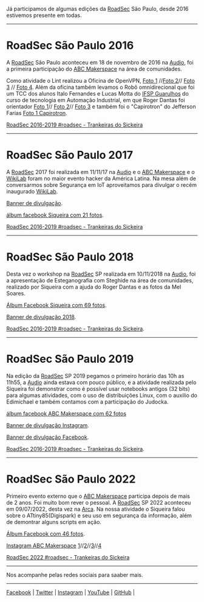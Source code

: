 Já participamos de algumas edições da [RoadSec](https://www.roadsec.com.br/) São Paulo, desde 2016 estivemos presente em todas.
________________________________________
# RoadSec São Paulo 2016
A [RoadSec](https://www.roadsec.com.br/) São Paulo aconteceu em 18 de novembro de 2016 na [Audio](https://audiosp.com.br/), foi a primeira participação do [ABC Makerspace](https://abcmakerspace.com.br/) na área de comunidades. 

Como atividade o Lint realizou a
Oficina de OpenVPN, 
[Foto 1](https://www.facebook.com/abcmakerspace/photos/1795178907416121) //[Foto 2](https://www.facebook.com/abcmakerspace/photos/1795298754070803/)// 
[Foto 3](https://www.facebook.com/abcmakerspace/photos/1795298834070795/) //
[Foto 4](https://www.facebook.com/abcmakerspace/photos/1795298807404131/).
Além da oficina também levamos o
Robô omnidirecional que foi um TCC dos alunos Italo Fernandes e Lucas Motta do [IFSP Guarulhos](http://portal.ifspguarulhos.edu.br/) do curso de tecnologia em Automação Industrial, em que Roger Dantas foi orientador
[Foto 1](https://www.facebook.com/abcmakerspace/photos/1796859053914773)//
[Foto 2](https://www.facebook.com/abcmakerspace/photos/1795205597413452)//
[Foto 3](https://www.facebook.com/abcmakerspace/photos/1795200700747275) e também foi o "Capirotron" do Jefferson Farias
[Foto 1 Capirotron](https://www.facebook.com/abcmakerspace/photos/1795199814080697).

[RoadSec 2016-2019 #roadsec - Trankeiras do Sickeira](https://sickeira.blogspot.com/2022/07/roadsec-2016-2019-roadsec.html)
________________________________________
# RoadSec São Paulo 2017
A [RoadSec](https://www.roadsec.com.br/) 2017 foi realizada em 11/11/17 na [Audio](https://audiosp.com.br/) e o [ABC Makerspace](https://abcmakerspace.com.br/) e o [WikiLab](https://www.facebook.com/wikilab.abc) foram no maior evento hacker da América Latina. Na mesa além de conversarmos sobre Segurança em IoT aproveitamos para divulgar o recém inaugurado [WikiLab](https://www.facebook.com/wikilab.abc).

[Banner de divulgação](https://www.facebook.com/abcmakerspace/photos/1946745792259431/).

[álbum facebook Siqueira com 21 fotos](https://www.facebook.com/media/set/?set=a.1603825636363364&type=3).

[RoadSec 2016-2019 #roadsec - Trankeiras do Sickeira](https://sickeira.blogspot.com/2022/07/roadsec-2016-2019-roadsec.html)
________________________________________
# RoadSec São Paulo 2018
Desta vez o workshop na [RoadSec](https://www.roadsec.com.br/) SP realizada em 10/11/2018 na [Audio](https://audiosp.com.br/), foi a apresentação de Esteganografia com Steghide na área de comunidades, realizado por Siqueira com a ajuda do Roger Dantas e as fotos da Mel Soares.

[Álbum Facebook Siqueira com 69 fotos](https://www.facebook.com/media/set/?set=a.2092762630802993&type=3).

[Banner de divulgação 2018](https://www.instagram.com/p/BppSC6EHDoX/).

[RoadSec 2016-2019 #roadsec - Trankeiras do Sickeira](https://sickeira.blogspot.com/2022/07/roadsec-2016-2019-roadsec.html).
________________________________________
# RoadSec São Paulo 2019
Na edição da [RoadSec](https://www.roadsec.com.br/) SP 2019 pegamos o primeiro horário das 10h as 11h55, a [Audio](https://audiosp.com.br/) ainda estava com pouco público, e a atividade realizada pelo Siqueira foi demonstrar como é possível usar notebooks antigos (32 bits) para algumas atividades, com o uso de distribuições Linux, com o auxilio do Edimichael e também contamos com a participação do Judocka.

[álbum facebook ABC Makerspace com 62 fotos](https://www.facebook.com/media/set/?set=a.3144932292440769&type=3)

[Banner de divulgação Instagram](https://www.facebook.com/roadsec/photos/a.407598442694790/2572107912910488).

[Banner de divulgação Facebook](https://www.facebook.com/abcmakerspace/photos/a.1470873023180046/2401221323478540/).

[RoadSec 2016-2019 #roadsec - Trankeiras do Sickeira](https://sickeira.blogspot.com/2022/07/roadsec-2016-2019-roadsec.html).
________________________________________
# RoadSec São Paulo 2022
Primeiro evento externo que o [ABC Makerspace](https://abcmakerspace.com.br/) participa depois de mais de 2 anos. Foi muito bom rever o pessoal. A [RoadSec](https://www.roadsec.com.br/) SP 2022 aconteceu em 09/07/2022, desta vez na [Arca](https://arcaspaces.com/). Na nossa atividade o Siqueira falou sobre o ATtiny85(Digispark) e seu uso em segurança da informação, além de demontrar alguns scripts em ação.

[Álbum Facebook com 46 fotos](https://www.facebook.com/media/set/?set=a.3145692585698073&type=3).

[Instagram ABC Makerspace](https://www.instagram.com/abcmakerspace/) [1](https://www.instagram.com/p/Cf1wWMxucuB/)//[2](https://www.instagram.com/p/Cf4PXjvuLie/)//[3](https://www.instagram.com/p/Cf7Er9nuo9a/)//[4](https://www.instagram.com/p/Cf9o5tdg0OY/)

[RoadSec 2022 #roadsec - Trankeiras do Sickeira](https://sickeira.blogspot.com/2022/07/roadsec-2022-roadsec.html)
________________________________________

Nos acompanhe pelas redes sociais para saaber mais.
________________________________________
[Facebook](https://www.facebook.com/abcmakerspace)  |
[Twitter](https://twitter.com/abcmakerspace)  |
[Instagram](https://www.instagram.com/abcmakerspace/)  |
[YouTube](https://www.youtube.com/channel/UC-llGrye7YYeCX0gTKFbILQ)  |
[GitHub](https://github.com/ABCMakerspace)  |

